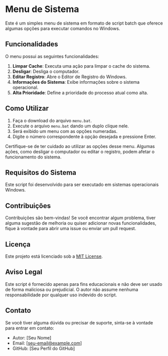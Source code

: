 # Menu de Sistema

Este é um simples menu de sistema em formato de script batch que oferece algumas opções para executar comandos no Windows. 

## Funcionalidades

O menu possui as seguintes funcionalidades:

1. **Limpar Cache**: Executa uma ação para limpar o cache do sistema.
2. **Desligar**: Desliga o computador.
3. **Editar Registro**: Abre o Editor de Registro do Windows.
4. **Informações do Sistema**: Exibe informações sobre o sistema operacional.
5. **Alta Prioridade**: Define a prioridade do processo atual como alta.

## Como Utilizar

1. Faça o download do arquivo `menu.bat`.
2. Execute o arquivo `menu.bat` dando um duplo clique nele.
3. Será exibido um menu com as opções numeradas.
4. Digite o número correspondente à opção desejada e pressione Enter.

Certifique-se de ter cuidado ao utilizar as opções desse menu. Algumas ações, como desligar o computador ou editar o registro, podem afetar o funcionamento do sistema.

## Requisitos do Sistema

Este script foi desenvolvido para ser executado em sistemas operacionais Windows.

## Contribuições

Contribuições são bem-vindas! Se você encontrar algum problema, tiver alguma sugestão de melhoria ou quiser adicionar novas funcionalidades, fique à vontade para abrir uma issue ou enviar um pull request.

## Licença

Este projeto está licenciado sob a [MIT License](LICENSE).

## Aviso Legal

Este script é fornecido apenas para fins educacionais e não deve ser usado de forma maliciosa ou prejudicial. O autor não assume nenhuma responsabilidade por qualquer uso indevido do script.

## Contato

Se você tiver alguma dúvida ou precisar de suporte, sinta-se à vontade para entrar em contato:

- Autor: [Seu Nome]
- Email: [seu-email@example.com]
- GitHub: [Seu Perfil do GitHub]
